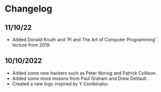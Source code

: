 # Changelog

## 11/10/22

- Added Donald Knuth and 'Pi and The Art of Computer Programming' lecture from 2019.

## 10/10/2022
- Added some new hackers such as Peter Norvig and Patrick Collison.
- Added some more lessons from Paul Graham and Drew DeVault.
- Created a new logo inspired by Y Combinator.
